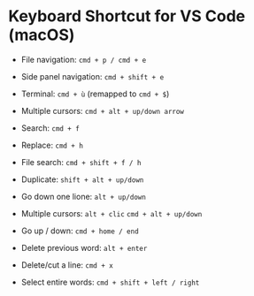 # Keyboard Shortcut for VS Code (macOS)

- File navigation:
  `cmd + p / cmd + e`

- Side panel navigation:
  `cmd + shift + e`

- Terminal:
  `cmd + ù` (remapped to `cmd + $`)

- Multiple cursors:
  `cmd + alt + up/down arrow`

- Search:
  `cmd + f`

- Replace:
  `cmd + h`

- File search:
  `cmd + shift + f / h`

- Duplicate:
  `shift + alt + up/down`

- Go down one lione:
  `alt + up/down`

- Multiple cursors:
  `alt + clic`
  `cmd + alt + up/down`

- Go up / down:
  `cmd + home / end`

- Delete previous word:
  `alt + enter`

- Delete/cut a line:
  `cmd + x`

- Select entire words:
  `cmd + shift + left / right`
